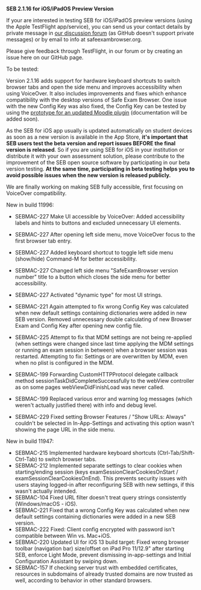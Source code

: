 **SEB 2.1.16 for iOS/iPadOS Preview Version**

If your are interested in testing SEB for iOS/iPadOS preview versions (using the Apple TestFlight app/service), you can send us your contact details by private message in [our discussion forum](https://sourceforge.net/p/seb/discussion/seb-ios/thread/e7e542a5/?limit=25#feaa/752c) (as GitHub doesn't support private messages) or by email to info at safeexambrowser.org.

Please give feedback through TestFlight, in our forum or by creating an issue here on our GitHub page. 

To be tested:

Version 2.1.16 adds support for hardware keyboard shortcuts to switch browser tabs and open the side menu and improves accessibility when using VoiceOver. It also includes improvements and fixes which enhance compatibility with the desktop versions of Safe Exam Browser. One issue with the new Config Key was also fixed, the Config Key can be tested by using the [prototype for an updated Moodle plugin](https://github.com/SafeExamBrowser/moodle-quizaccess_safeexambrowser) (documentation will be added soon).

As the SEB for iOS app usually is updated automatically on student devices as soon as a new version is available in the App Store, **it's important that SEB users test the beta version and report issues BEFORE the final version is released**. So if you are using SEB for iOS in your institution or distribute it with your own assessment solution, please contribute to the improvement of the SEB open source software by participating in our beta version testing. **At the same time, participating in beta testing helps you to avoid possible issues when the new version is released publicly.**


We are finally working on making SEB fully accessible, first focusing on VoiceOver compatibility.

New in build 11996:
- SEBMAC-227 Make UI accessible by VoiceOver: Added accessibility labels and hints to buttons and excluded unnecessary UI elements. 
- SEBMAC-227 After opening left side menu, move VoiceOver focus to the first browser tab entry.
- SEBMAC-227 Added keyboard shortcut to toggle left side menu (show/hide) Command-M for better accessibility.
- SEBMAC-227 Changed left side menu "SafeExamBrowser version number" title to a button which closes the side menu for better accessibility.
- SEBMAC-227 Activated "dynamic type" for most UI strings.

- SEBMAC-221 Again attempted to fix wrong Config Key was calculated when new default settings containing dictionaries were added in new SEB version. Removed unnecessary double calculating of new Browser Exam and Config Key after opening new config file.
- SEBMAC-225 Attempt to fix that MDM settings are not being re-applied (when settings were changed since last time applying the MDM settings or running an exam session in between) when a browser session was restarted. Attempting to fix: Settings or are overwritten by MDM, even when no plist is configured in the MDM.
- SEBMAC-199 Forwarding CustomHTTPProtocol delegate callback method sessionTaskDidCompleteSuccessfully to the webView controller as on some pages webViewDidFinishLoad was never called.
- SEBMAC-199 Replaced various error and warning log messages (which weren't actually justified there) with info and debug level.
- SEBMAC-229 Fixed setting Browser Features / "Show URLs: Always" couldn't be selected in In-App-Settings and activating this option wasn't showing the page URL in the side menu.

New in build 11947:
- SEBMAC-215 Implemented hardware keyboard shortcuts (Ctrl-Tab/Shift-Ctrl-Tab) to switch browser tabs.
- SEBMAC-212 Implemented separate settings to clear cookies when starting/ending session (keys examSessionClearCookiesOnStart / examSessionClearCookiesOnEnd). This prevents security issues with users staying logged-in after reconfiguring SEB with new settings, if this wasn't actually intended.
- SEBMAC-104 Fixed URL filter doesn't treat query strings consistently (Windows/macOS - iOS).
- SEBMAC-221 Fixed that a wrong Config Key was calculated when new default settings containing dictionaries were added in a new SEB version.
- SEBMAC-222 Fixed: Client config encrypted with password isn't compatible between Win vs. Mac+iOS.
- SEBMAC-220 Updated UI for iOS 13 build target: Fixed wrong browser toolbar (navigation bar) size/offset on iPad Pro 11/12.9" after starting SEB, enforce Light Mode, prevent dismissing in-app-settings and Initial Configuration Assistant by swiping down.
- SEBMAC-157 If checking server trust with embedded certificates, resources in subdomains of already trusted domains are now trusted as well, according to behavior in other standard browsers.